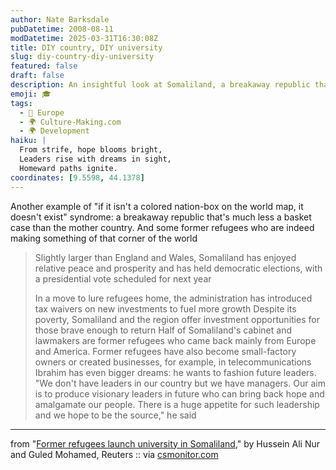```yaml
---
author: Nate Barksdale
pubDatetime: 2008-08-11
modDatetime: 2025-03-31T16:30:08Z
title: DIY country, DIY university
slug: diy-country-diy-university
featured: false
draft: false
description: An insightful look at Somaliland, a breakaway republic that thrives amidst challenges, highlighting its democratic aspirations and return of former refugees.
emoji: 🎓
tags:
  - 🍷 Europe
  - 🌍 Culture-Making.com
  - 🌍 Development
haiku: |
  From strife, hope blooms bright,  
  Leaders rise with dreams in sight,  
  Homeward paths ignite.
coordinates: [9.5598, 44.1378]
---
```


Another example of "if it isn't a colored nation-box on the world map, it doesn't exist" syndrome: a breakaway republic that's much less a basket case than the mother country. And some former refugees who are indeed making something of that corner of the world

> Slightly larger than England and Wales, Somaliland has enjoyed relative peace and prosperity and has held democratic elections, with a presidential vote scheduled for next year
>
> In a move to lure refugees home, the administration has introduced tax waivers on new investments to fuel more growth
> Despite its poverty, Somaliland and the region offer investment opportunities for those brave enough to return
> Half of Somaliland's cabinet and lawmakers are former refugees who came back mainly from Europe and America. Former refugees have also become small-factory owners or created businesses, for example, in telecommunications
> Ibrahim has even bigger dreams: he wants to fashion future leaders. "We don't have leaders in our country but we have managers. Our aim is to produce visionary leaders in future who can bring back hope and amalgamate our people. There is a huge appetite for such leadership and we hope to be the source," he said

---

from "[Former refugees launch university in Somaliland](http://www.csmonitor.com/2008/0812/p12s01-woaf.html)," by Hussein Ali Nur and Guled Mohamed, Reuters :: via [csmonitor.com](http://www.csmonitor.com/2008/0812/p12s01-woaf.html)
